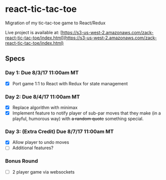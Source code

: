 # react-tic-tac-toe
Migration of my tic-tac-toe game to React/Redux

Live project is available at: [https://s3-us-west-2.amazonaws.com/zack-react-tic-tac-toe/index.html](https://s3-us-west-2.amazonaws.com/zack-react-tic-tac-toe/index.html)

## Specs

### Day 1: Due 8/3/17 11:00am MT

- [X] Port game 1:1 to React with Redux for state management

### Day 2: Due 8/4/17 11:00am MT

- [X] Replace algorithm with minimax
- [X] Implement feature to notify player of sub-par moves that they make (in a playful, humorous way) with ~~a random quote~~ something special.

### Day 3: (Extra Credit) Due 8/7/17 11:00am MT

- [X] Allow player to undo moves
- [ ] Additional features?

### Bonus Round

- [ ] 2 player game via websockets